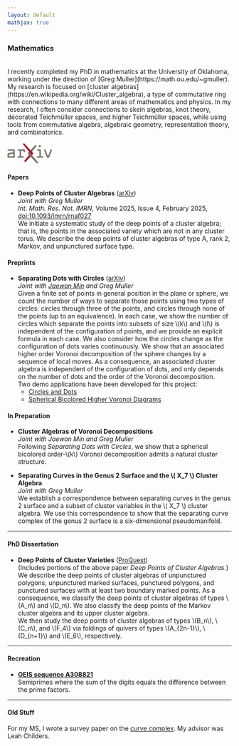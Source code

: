 ```yaml
---
layout: default
mathjax: true
---
```


### Mathematics

<br/>
I recently completed my PhD in mathematics at the University of Oklahoma, working under the direction of [Greg Muller](https://math.ou.edu/~gmuller). My research is focused on [cluster algebras](https://en.wikipedia.org/wiki/Cluster_algebra), a type of commutative ring with connections to many different areas of mathematics and physics. In my research, I often consider connections to skein algebras, knot theory, decorated Teichmüller spaces, and higher Teichmüller spaces, while using tools from commutative algebra, algebraic geometry, representation theory, and combinatorics.
<br/>
<br/>
<a href="https://arxiv.org/a/beyer_j_2.html"><img src="./assets/arxiv-logo.png" alt="arXiv" width="100"/></a> 


#### Papers

* **Deep Points of Cluster Algebras** ([arXiv](https://arxiv.org/abs/2403.15589)) <br/>
   *Joint with Greg Muller* <br/>
   *Int. Math. Res. Not. IMRN*, Volume 2025, Issue 4, February 2025, [doi:10.1093/imrn/rnaf027](https://doi.org/10.1093/imrn/rnaf027) <br/>
   We initiate a systematic study of the deep points of a cluster algebra; that is, the points in the associated variety which are not in any cluster torus. We describe the deep points of cluster algebras of type A, rank 2, Markov, and unpunctured surface type.

#### Preprints

* **Separating Dots with Circles** ([arXiv](https://arxiv.org/abs/2505.22851)) <br/>
   *Joint with [Jaewon Min](https://sites.google.com/view/jaewonmin/home) and Greg Muller* <br/>
   Given a finite set of points in general position in the plane or sphere, we count the number of ways to separate those points using two types of circles: circles through three of the points, and circles through none of the points (up to an equivalence). In each case, we show the number of circles which separate the points into subsets of size \\(k\\) and \\(l\\) is independent of the configuration of points, and we provide an explicit formula in each case. We also consider how the circles change as the configuration of dots varies continuously. We show that an associated higher order Voronoi decomposition of the sphere changes by a sequence of local moves. As a consequence, an associated cluster algebra is independent of the configuration of dots, and only depends on the number of dots and the order of the Voronoi decomposition. <br/>
   Two demo applications have been developed for this project:
  * [Circles and Dots](./circles-and-dots/index.html)
  * [Spherical Bicolored Higher Voronoi Diagrams](./higher-voronoi/index.html)

#### In Preparation

* **Cluster Algebras of Voronoi Decompositions** <br/>
   *Joint with Jaewon Min and Greg Muller* <br/>
   Following *Separating Dots with Circles*, we show that a spherical bicolored order-\\(k\\) Voronoi decomposition admits a natural cluster structure. 

* **Separating Curves in the Genus 2 Surface and the \\( X_7 \\) Cluster Algebra** <br/>
   *Joint with Greg Muller* <br/>
   We establish a correspondence between separating curves in the genus 2 surface and a subset of cluster variables in the \\( X_7 \\) cluster algebra. We use this correspondence to show that the separating curve complex of the genus 2 surface is a six-dimensional pseudomanifold.

---

#### PhD Dissertation

* **Deep Points of Cluster Varieties** ([ProQuest](https://www.proquest.com/docview/3199939057?sourcetype=Dissertations%20&%20Theses)) <br/>
  (Includes portions of the above paper *Deep Points of Cluster Algebras*.) <br/>
  We describe the deep points of cluster algebras of unpunctured polygons, unpunctured marked surfaces, punctured polygons, and punctured surfaces with at least two boundary marked points. As a consequence, we classify the deep points of cluster algebras of types \\(A_n\\) and \\(D_n\\). We also classify the deep points of the Markov cluster algebra and its upper cluster algebra.<br/>
  We then study the deep points of cluster algebras of types \\(B_n\\), \\(C_n\\), and \\(F_4\\) via foldings of quivers of types \\(A_{2n-1}\\), \\(D_{n+1}\\) and \\(E_6\\), respectively.

---

#### Recreation

* **[OEIS sequence A308821](https://oeis.org/A308821)** <br/> 
  Semiprimes where the sum of the digits equals the difference between the prime factors.

---

#### Old Stuff

For my MS, I wrote a survey paper on the [curve complex](https://en.wikipedia.org/wiki/Curve_complex). My advisor was Leah Childers.


